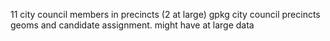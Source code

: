 11 city council members in precincts (2 at large)
gpkg city council precincts geoms and candidate assignment. might have at large data

